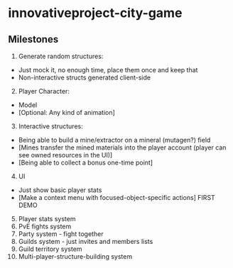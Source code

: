 # innovativeproject-city-game

## Milestones
1. Generate random structures:
  * Just mock it, no enough time, place them once and keep that
  * Non-interactive structs generated client-side
2. Player Character:
  * Model
  * [Optional: Any kind of animation]
3. Interactive structures:
  * Being able to build a mine/extractor on a mineral (mutagen?) field
  * [Mines transfer the mined materials into the player account (player can see owned resources in the UI)]
  * [Being able to collect a bonus one-time point]
4. UI
  * Just show basic player stats
  * [Make a context menu with focused-object-specific actions]
    FIRST DEMO
  5. Player stats system
  6. PvE fights system
  7. Party system - fight together
  8. Guilds system - just invites and members lists
  9. Guild territory system
  10. Multi-player-structure-building system

